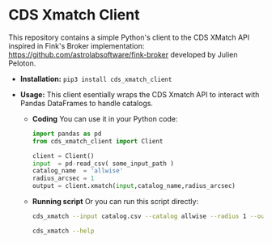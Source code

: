 # CDS Xmatch Client

This repository contains a simple Python's client to the CDS XMatch API inspired in Fink's Broker implementation: https://github.com/astrolabsoftware/fink-broker developed by Julien Peloton.

* **Installation:**  `pip3 install cds_xmatch_client`

* **Usage:** This client esentially wraps the CDS Xmatch API to interact with Pandas DataFrames to handle catalogs.
  
  * **Coding** You can use it in your Python code:

    ```python
    import pandas as pd
    from cds_xmatch_client import Client

    client = Client()
    input  = pd-read_csv( some_input_path )
    catalog_name  = 'allwise'
    radius_arcsec = 1
    output = client.xmatch(input,catalog_name,radius_arcsec)
    ```
    
  * **Running scrìpt** Or you can run this script directly:
    
    ```bash
    cds_xmatch --input catalog.csv --catalog allwise --radius 1 --output result.csv
    ```
    
    ```bash
    cds_xmatch --help
    ```
  
